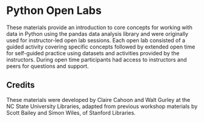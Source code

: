 # Python Open Labs

These materials provide an introduction to core concepts for working with data in Python using the pandas data analysis library and were originally used for instructor-led open lab sessions. Each open lab consisted of a guided activity covering specific concepts followed by extended open time for self-guided practice using datasets and activities provided by the instructors. During open time participants had access to instructors and peers for questions and support.

## Credits

These materials were developed by Claire Cahoon and Walt Gurley at the NC State University Libraries, adapted from previous workshop materials by Scott Bailey and Simon Wiles, of Stanford Libraries.
